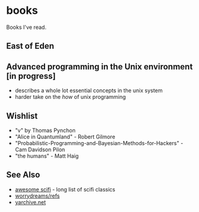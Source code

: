 # books
Books I've read.

## East of Eden 

## Advanced programming in the Unix environment [in progress]
- describes a whole lot essential concepts in the unix system
- harder take on the _how_ of unix programming

## Wishlist
- "v" by Thomas Pynchon
- "Alice in Quantumland" - Robert Gilmore
- "Probabilistic-Programming-and-Bayesian-Methods-for-Hackers" - Cam Davidson Pilon
- "the humans" - Matt Haig

## See Also
- [awesome scifi][1] - long list of scifi classics
- [worrydreams/refs][2]
- [yarchive.net][3]

[1]:	https://github.com/sindresorhus/awesome-scifi
[2]:	http://worrydream.com/refs/
[3]:	http://yarchive.net/home.html